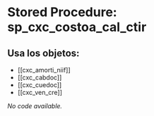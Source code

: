# Stored Procedure: sp_cxc_costoa_cal_ctir

## Usa los objetos:
- [[cxc_amorti_niif]]
- [[cxc_cabdoc]]
- [[cxc_cuedoc]]
- [[cxc_ven_cre]]

*No code available.*
